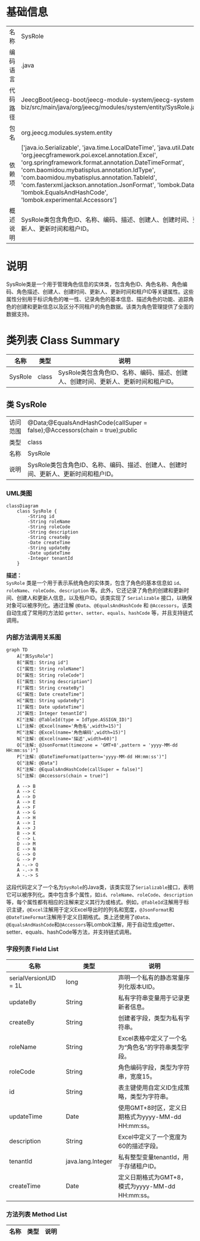 # 基础信息

|      |      |
|------|------|
| 名称 | SysRole |
| 编码语言 | .java |
| 代码路径 | JeecgBoot/jeecg-boot/jeecg-module-system/jeecg-system-biz/src/main/java/org/jeecg/modules/system/entity/SysRole.java |
| 包名 | org.jeecg.modules.system.entity |
| 依赖项 | ['java.io.Serializable', 'java.time.LocalDateTime', 'java.util.Date', 'org.jeecgframework.poi.excel.annotation.Excel', 'org.springframework.format.annotation.DateTimeFormat', 'com.baomidou.mybatisplus.annotation.IdType', 'com.baomidou.mybatisplus.annotation.TableId', 'com.fasterxml.jackson.annotation.JsonFormat', 'lombok.Data', 'lombok.EqualsAndHashCode', 'lombok.experimental.Accessors'] |
| 概述说明 | SysRole类包含角色ID、名称、编码、描述、创建人、创建时间、更新人、更新时间和租户ID。 |

# 说明

SysRole类是一个用于管理角色信息的实体类，包含角色ID、角色名称、角色编码、角色描述、创建人、创建时间、更新人、更新时间和租户ID等关键属性。这些属性分别用于标识角色的唯一性、记录角色的基本信息、描述角色的功能、追踪角色的创建和更新信息以及区分不同租户的角色数据。该类为角色管理提供了全面的数据支持。

# 类列表 Class Summary

| 名称   | 类型  | 说明 |
|-------|------|-------------|
| SysRole | class | SysRole类包含角色ID、名称、编码、描述、创建人、创建时间、更新人、更新时间和租户ID。 |



## 类 SysRole

|      |      |
|------|------|
| 访问范围 | @Data;@EqualsAndHashCode(callSuper = false);@Accessors(chain = true);public |
| 类型 | class |
| 名称 | SysRole |
| 说明 | SysRole类包含角色ID、名称、编码、描述、创建人、创建时间、更新人、更新时间和租户ID。 |


### UML类图

```mermaid
classDiagram
    class SysRole {
        -String id
        -String roleName
        -String roleCode
        -String description
        -String createBy
        -Date createTime
        -String updateBy
        -Date updateTime
        -Integer tenantId
    }
```

**描述：**  
`SysRole` 类是一个用于表示系统角色的实体类，包含了角色的基本信息如 `id`、`roleName`、`roleCode`、`description` 等。此外，它还记录了角色的创建和更新时间、创建人和更新人信息，以及租户ID。该类实现了 `Serializable` 接口，以确保对象可以被序列化。通过注解 `@Data`、`@EqualsAndHashCode` 和 `@Accessors`，该类自动生成了常用的方法如 `getter`、`setter`、`equals`、`hashCode` 等，并且支持链式调用。


### 内部方法调用关系图

```mermaid
graph TD
    A["类SysRole"]
    B["属性: String id"]
    C["属性: String roleName"]
    D["属性: String roleCode"]
    E["属性: String description"]
    F["属性: String createBy"]
    G["属性: Date createTime"]
    H["属性: String updateBy"]
    I["属性: Date updateTime"]
    J["属性: Integer tenantId"]
    K["注解: @TableId(type = IdType.ASSIGN_ID)"]
    L["注解: @Excel(name='角色名',width=15)"]
    M["注解: @Excel(name='角色编码',width=15)"]
    N["注解: @Excel(name='描述',width=60)"]
    O["注解: @JsonFormat(timezone = 'GMT+8',pattern = 'yyyy-MM-dd HH:mm:ss')"]
    P["注解: @DateTimeFormat(pattern='yyyy-MM-dd HH:mm:ss')"]
    Q["注解: @Data"]
    R["注解: @EqualsAndHashCode(callSuper = false)"]
    S["注解: @Accessors(chain = true)"]

    A --> B
    A --> C
    A --> D
    A --> E
    A --> F
    A --> G
    A --> H
    A --> I
    A --> J
    B --> K
    C --> L
    D --> M
    E --> N
    G --> O
    G --> P
    A -.-> Q
    A -.-> R
    A -.-> S
```

这段代码定义了一个名为`SysRole`的Java类，该类实现了`Serializable`接口，表明它可以被序列化。类中包含多个属性，如`id`、`roleName`、`roleCode`、`description`等，每个属性都有相应的注解来定义其行为或格式。例如，`@TableId`注解用于标识主键，`@Excel`注解用于定义Excel导出时的列名和宽度，`@JsonFormat`和`@DateTimeFormat`注解用于定义日期格式。类上还使用了`@Data`、`@EqualsAndHashCode`和`@Accessors`等Lombok注解，用于自动生成getter、setter、equals、hashCode等方法，并支持链式调用。

### 字段列表 Field List

| 名称  | 类型  | 说明 |
|-------|-------|------|
| serialVersionUID = 1L | long | 声明一个私有的静态常量序列化版本UID。 |
| updateBy | String | 私有字符串变量用于记录更新者信息。 |
| createBy | String | 创建者字段，类型为私有字符串。 |
| roleName | String | Excel表格中定义了一个名为“角色名”的字符串类型字段。 |
| roleCode | String | 角色编码字段，类型为字符串，宽度15。 |
| id | String | 表主键使用自定义ID生成策略，类型为字符串。 |
| updateTime | Date | 使用GMT+8时区，定义日期格式为yyyy-MM-dd HH:mm:ss。 |
| description | String | Excel中定义了一个宽度为60的描述字段。 |
| tenantId | java.lang.Integer | 私有整型变量tenantId，用于存储租户ID。 |
| createTime | Date | 定义日期格式为GMT+8，模式为yyyy-MM-dd HH:mm:ss。 |

### 方法列表 Method List

| 名称  | 类型  | 说明 |
|-------|-------|------|




